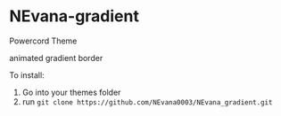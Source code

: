 # NEvana-gradient
Powercord Theme

animated gradient border

To install: 
1. Go into your themes folder
2. run `git clone https://github.com/NEvana0003/NEvana_gradient.git`
